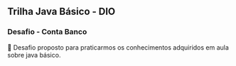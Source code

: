 ## Trilha Java Básico - DIO

### Desafio - Conta Banco

🎯 Desafio proposto para praticarmos os conhecimentos adquiridos em aula sobre java básico. 
